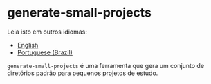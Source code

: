 # generate-small-projects

Leia isto em outros idiomas:
- [English](README.md)
- [Portuguese (Brazil)](README.pt-br.md)

`generate-small-projects` é uma ferramenta que gera um conjunto de diretórios padrão para pequenos projetos de estudo.
